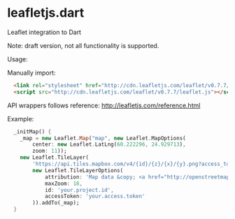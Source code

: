 # leafletjs.dart
Leaflet integration to Dart

Note: draft version, not all functionality is supported.

Usage:

Manually import:

```html
  <link rel="stylesheet" href="http://cdn.leafletjs.com/leaflet/v0.7.7/leaflet.css"/>
  <script src="http://cdn.leafletjs.com/leaflet/v0.7.7/leaflet.js"></script>
```

API wrappers follows reference: http://leafletjs.com/reference.html

Example:

```dart
  _initMap() {
    _map = new Leaflet.Map("map", new Leaflet.MapOptions(
        center: new Leaflet.LatLng(60.222296, 24.929713),
        zoom: 11));
    new Leaflet.TileLayer(
        'https://api.tiles.mapbox.com/v4/{id}/{z}/{x}/{y}.png?access_token={accessToken}',
        new Leaflet.TileLayerOptions(
            attribution: 'Map data &copy; <a href="http://openstreetmap.org">OpenStreetMap</a> contributors, <a href="http://creativecommons.org/licenses/by-sa/2.0/">CC-BY-SA</a>, Imagery © <a href="http://mapbox.com">Mapbox</a>',
            maxZoom: 18,
            id: 'your.project.id',
            accessToken: 'your.access.token'
        )).addTo(_map);
  }
```
